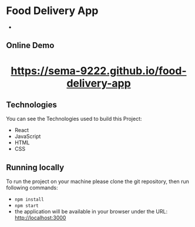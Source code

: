 # Food Delivery App

-

## Online Demo

# <p align="center"> https://sema-9222.github.io/food-delivery-app </p>



## Technologies 

You can see the Technologies used to build this Project:

- React
- JavaScript
- HTML
- CSS

## Running locally

To run the project on your machine please clone the git repository, then run following commands:

- `npm install`
- `npm start`
- the application will be available in your browser under the URL: [http://localhost:3000](http://localhost:3000)

